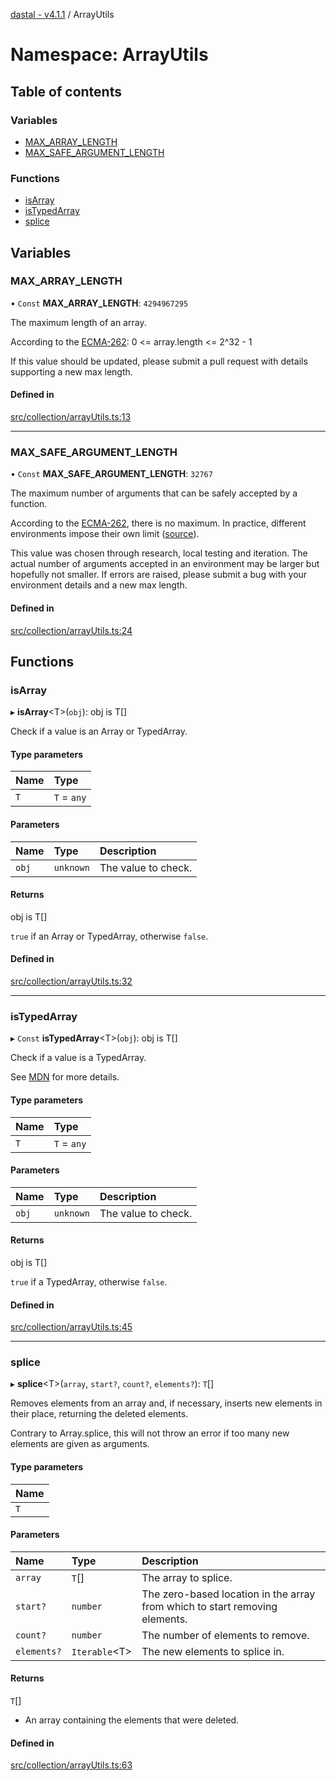 [dastal - v4.1.1](../README.md) / ArrayUtils

# Namespace: ArrayUtils

## Table of contents

### Variables

- [MAX\_ARRAY\_LENGTH](arrayutils.md#max_array_length)
- [MAX\_SAFE\_ARGUMENT\_LENGTH](arrayutils.md#max_safe_argument_length)

### Functions

- [isArray](arrayutils.md#isarray)
- [isTypedArray](arrayutils.md#istypedarray)
- [splice](arrayutils.md#splice)

## Variables

### MAX\_ARRAY\_LENGTH

• `Const` **MAX\_ARRAY\_LENGTH**: ``4294967295``

The maximum length of an array.

According to the [ECMA-262](https://tc39.es/ecma262/#array-index):
    0 <= array.length <= 2^32 - 1

If this value should be updated, please
submit a pull request with details supporting a new max length.

#### Defined in

[src/collection/arrayUtils.ts:13](https://github.com/havelessbemore/dastal/blob/351eddf/src/collection/arrayUtils.ts#L13)

___

### MAX\_SAFE\_ARGUMENT\_LENGTH

• `Const` **MAX\_SAFE\_ARGUMENT\_LENGTH**: ``32767``

The maximum number of arguments that can be safely accepted by a function.

According to the [ECMA-262](https://tc39.es/ecma262/#sec-list-and-record-specification-type), there is no maximum. In practice, different
environments impose their own limit ([source](https://stackoverflow.com/questions/22747068/is-there-a-max-number-of-arguments-javascript-functions-can-accept)).

This value was chosen through research, local testing and iteration. The actual number of arguments
accepted in an environment may be larger but hopefully not smaller. If errors are raised,
please submit a bug with your environment details and a new max length.

#### Defined in

[src/collection/arrayUtils.ts:24](https://github.com/havelessbemore/dastal/blob/351eddf/src/collection/arrayUtils.ts#L24)

## Functions

### isArray

▸ **isArray**<T\>(`obj`): obj is T[]

Check if a value is an Array or TypedArray.

#### Type parameters

| Name | Type |
| :------ | :------ |
| `T` | `T` = `any` |

#### Parameters

| Name | Type | Description |
| :------ | :------ | :------ |
| `obj` | `unknown` | The value to check. |

#### Returns

obj is T[]

`true` if an Array or TypedArray, otherwise `false`.

#### Defined in

[src/collection/arrayUtils.ts:32](https://github.com/havelessbemore/dastal/blob/351eddf/src/collection/arrayUtils.ts#L32)

___

### isTypedArray

▸ `Const` **isTypedArray**<T\>(`obj`): obj is T[]

Check if a value is a TypedArray.

See [MDN](https://developer.mozilla.org/en-US/docs/Web/JavaScript/Reference/Global_Objects/TypedArray)
for more details.

#### Type parameters

| Name | Type |
| :------ | :------ |
| `T` | `T` = `any` |

#### Parameters

| Name | Type | Description |
| :------ | :------ | :------ |
| `obj` | `unknown` | The value to check. |

#### Returns

obj is T[]

`true` if a TypedArray, otherwise `false`.

#### Defined in

[src/collection/arrayUtils.ts:45](https://github.com/havelessbemore/dastal/blob/351eddf/src/collection/arrayUtils.ts#L45)

___

### splice

▸ **splice**<T\>(`array`, `start?`, `count?`, `elements?`): `T`[]

Removes elements from an array and, if necessary, inserts new elements in their place, returning the deleted elements.

Contrary to Array.splice, this will not throw an error if too many new elements are given as arguments.

#### Type parameters

| Name |
| :------ |
| `T` |

#### Parameters

| Name | Type | Description |
| :------ | :------ | :------ |
| `array` | `T`[] | The array to splice. |
| `start?` | `number` | The zero-based location in the array from which to start removing elements. |
| `count?` | `number` | The number of elements to remove. |
| `elements?` | `Iterable`<T\> | The new elements to splice in. |

#### Returns

`T`[]

- An array containing the elements that were deleted.

#### Defined in

[src/collection/arrayUtils.ts:63](https://github.com/havelessbemore/dastal/blob/351eddf/src/collection/arrayUtils.ts#L63)
